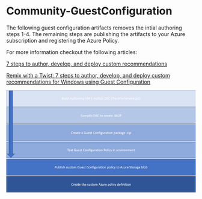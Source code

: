 # Community-GuestConfiguration

The following guest configuration artifacts removes the intial authoring steps 1-4. The remaining steps are publishing the artifacts to your Azure subscription and registering the Azure Policy.

For more information checkout the following articles:

[7 steps to author, develop, and deploy custom recommendations](https://techcommunity.microsoft.com/t5/microsoft-defender-for-cloud/7-steps-to-author-develop-and-deploy-custom-recommendations-for/ba-p/3166026 "7 steps to author, develop, and deploy custom recommendations")

[Remix with a Twist: 7 steps to author, develop, and deploy custom recommendations for Windows using Guest Configuration](https://swiftsolves.substack.com/p/remix-with-a-twist-7-steps-to-author "Remix with a Twist: 7 steps to author, develop, and deploy custom recommendations for Windows using Guest Configuration")

![7 Steps](https://github.com/swiftsolves-msft/Community-GuestConfiguration/raw/main/images/GCsteps.png "7 Steps")
